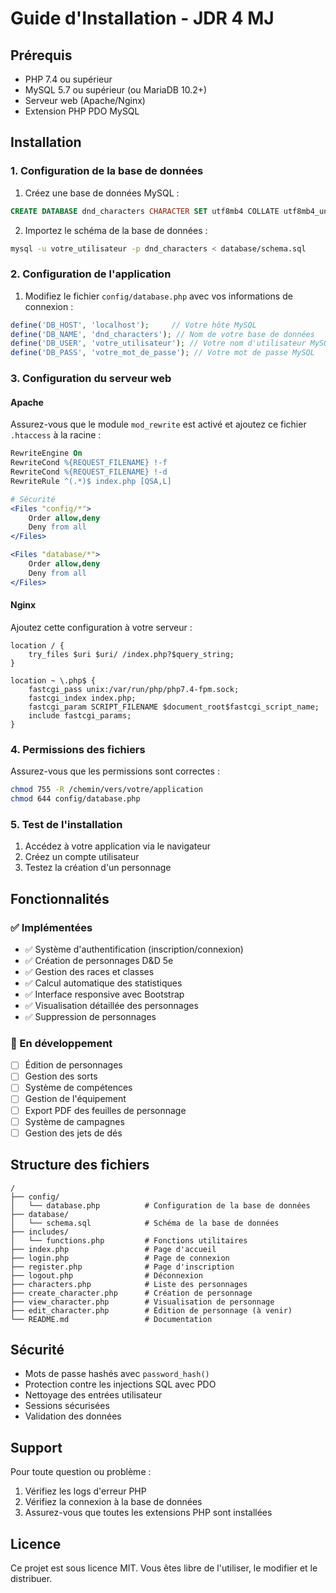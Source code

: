 # Guide d'Installation - JDR 4 MJ

## Prérequis

- PHP 7.4 ou supérieur
- MySQL 5.7 ou supérieur (ou MariaDB 10.2+)
- Serveur web (Apache/Nginx)
- Extension PHP PDO MySQL

## Installation

### 1. Configuration de la base de données

1. Créez une base de données MySQL :
```sql
CREATE DATABASE dnd_characters CHARACTER SET utf8mb4 COLLATE utf8mb4_unicode_ci;
```

2. Importez le schéma de la base de données :
```bash
mysql -u votre_utilisateur -p dnd_characters < database/schema.sql
```

### 2. Configuration de l'application

1. Modifiez le fichier `config/database.php` avec vos informations de connexion :
```php
define('DB_HOST', 'localhost');     // Votre hôte MySQL
define('DB_NAME', 'dnd_characters'); // Nom de votre base de données
define('DB_USER', 'votre_utilisateur'); // Votre nom d'utilisateur MySQL
define('DB_PASS', 'votre_mot_de_passe'); // Votre mot de passe MySQL
```

### 3. Configuration du serveur web

#### Apache
Assurez-vous que le module `mod_rewrite` est activé et ajoutez ce fichier `.htaccess` à la racine :

```apache
RewriteEngine On
RewriteCond %{REQUEST_FILENAME} !-f
RewriteCond %{REQUEST_FILENAME} !-d
RewriteRule ^(.*)$ index.php [QSA,L]

# Sécurité
<Files "config/*">
    Order allow,deny
    Deny from all
</Files>

<Files "database/*">
    Order allow,deny
    Deny from all
</Files>
```

#### Nginx
Ajoutez cette configuration à votre serveur :

```nginx
location / {
    try_files $uri $uri/ /index.php?$query_string;
}

location ~ \.php$ {
    fastcgi_pass unix:/var/run/php/php7.4-fpm.sock;
    fastcgi_index index.php;
    fastcgi_param SCRIPT_FILENAME $document_root$fastcgi_script_name;
    include fastcgi_params;
}
```

### 4. Permissions des fichiers

Assurez-vous que les permissions sont correctes :
```bash
chmod 755 -R /chemin/vers/votre/application
chmod 644 config/database.php
```

### 5. Test de l'installation

1. Accédez à votre application via le navigateur
2. Créez un compte utilisateur
3. Testez la création d'un personnage

## Fonctionnalités

### ✅ Implémentées
- ✅ Système d'authentification (inscription/connexion)
- ✅ Création de personnages D&D 5e
- ✅ Gestion des races et classes
- ✅ Calcul automatique des statistiques
- ✅ Interface responsive avec Bootstrap
- ✅ Visualisation détaillée des personnages
- ✅ Suppression de personnages

### 🔄 En développement
- [ ] Édition de personnages
- [ ] Gestion des sorts
- [ ] Système de compétences
- [ ] Gestion de l'équipement
- [ ] Export PDF des feuilles de personnage
- [ ] Système de campagnes
- [ ] Gestion des jets de dés

## Structure des fichiers

```
/
├── config/
│   └── database.php          # Configuration de la base de données
├── database/
│   └── schema.sql            # Schéma de la base de données
├── includes/
│   └── functions.php         # Fonctions utilitaires
├── index.php                 # Page d'accueil
├── login.php                 # Page de connexion
├── register.php              # Page d'inscription
├── logout.php                # Déconnexion
├── characters.php            # Liste des personnages
├── create_character.php      # Création de personnage
├── view_character.php        # Visualisation de personnage
├── edit_character.php        # Édition de personnage (à venir)
└── README.md                 # Documentation
```

## Sécurité

- Mots de passe hashés avec `password_hash()`
- Protection contre les injections SQL avec PDO
- Nettoyage des entrées utilisateur
- Sessions sécurisées
- Validation des données

## Support

Pour toute question ou problème :
1. Vérifiez les logs d'erreur PHP
2. Vérifiez la connexion à la base de données
3. Assurez-vous que toutes les extensions PHP sont installées

## Licence

Ce projet est sous licence MIT. Vous êtes libre de l'utiliser, le modifier et le distribuer.




